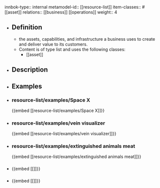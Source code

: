 innbok-type:: internal
metamodel-id:: [[resource-list]]
item-classes:: #[[asset]]
relations:: [[business]] [[operations]]
weight:: 4

- ## Definition
  - the assets, capabilities, and infrastructure a business uses to create and deliver value to its customers.
  - Content is of type list and uses the following classes:
    - [[asset]]
- ## Description
- ## Examples
- ### resource-list/examples/Space X
  {{embed [[resource-list/examples/Space X]]}}
- ### resource-list/examples/vein visualizer
  {{embed [[resource-list/examples/vein visualizer]]}}
- ### resource-list/examples/extinguished animals meat
  {{embed [[resource-list/examples/extinguished animals meat]]}}
- ### 
  {{embed [[]]}}
- ### 
  {{embed [[]]}}



